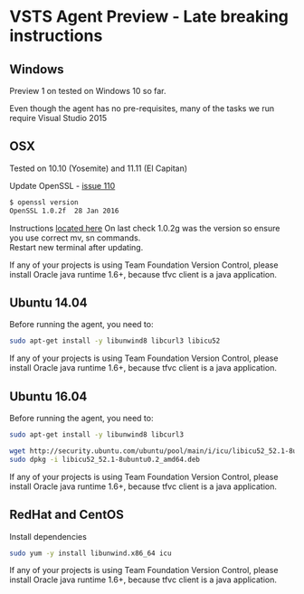 # VSTS Agent Preview - Late breaking instructions

## Windows

Preview 1 on tested on Windows 10 so far.

Even though the agent has no pre-requisites, many of the tasks we run require Visual Studio 2015

## OSX

Tested on 10.10 (Yosemite) and 11.11 (El Capitan)

Update OpenSSL - [issue 110](https://github.com/Microsoft/vsts-agent/issues/110) 

```bash
$ openssl version
OpenSSL 1.0.2f  28 Jan 2016
```

Instructions [located here](http://apple.stackexchange.com/questions/126830/how-to-upgrade-openssl-in-os-x)
On last check 1.0.2g was the version so ensure you use correct mv, sn commands.  
Restart new terminal after updating.

If any of your projects is using Team Foundation Version Control, please install Oracle java runtime 1.6+, because tfvc client is a java application.

## Ubuntu 14.04

Before running the agent, you need to:

```bash
sudo apt-get install -y libunwind8 libcurl3 libicu52
```
If any of your projects is using Team Foundation Version Control, please install Oracle java runtime 1.6+, because tfvc client is a java application.

## Ubuntu 16.04

Before running the agent, you need to:

```bash
sudo apt-get install -y libunwind8 libcurl3

wget http://security.ubuntu.com/ubuntu/pool/main/i/icu/libicu52_52.1-8ubuntu0.2_amd64.deb
sudo dpkg -i libicu52_52.1-8ubuntu0.2_amd64.deb
```
If any of your projects is using Team Foundation Version Control, please install Oracle java runtime 1.6+, because tfvc client is a java application.

## RedHat and CentOS

Install dependencies  
```bash
sudo yum -y install libunwind.x86_64 icu
```
If any of your projects is using Team Foundation Version Control, please install Oracle java runtime 1.6+, because tfvc client is a java application.